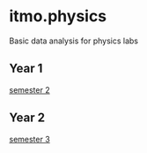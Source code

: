 # itmo.physics
Basic data analysis for physics labs
## Year 1
[semester 2](https://github.com/mrskycriper/itmo.physics/tree/master/sem02)
## Year 2
[semester 3](https://github.com/mrskycriper/itmo.physics/tree/master/sem03)
